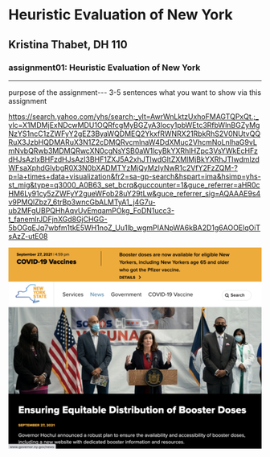 # Heuristic Evaluation of New York 
## Kristina Thabet, DH 110

### assignment01: Heuristic Evaluation of New York

---

purpose of the assignment--- 3-5 sentences what you want to show via this assignment



https://search.yahoo.com/yhs/search;_ylt=AwrWnLktzUxhoFMAGTQPxQt.;_ylc=X1MDMjExNDcwMDU1OQRfcgMyBGZyA3locy1pbWEtc3RfbWlnBGZyMgNzYS1ncC1zZWFyY2gEZ3ByaWQDMEQ2YkxfRWNRX21RbkRhS2V0NUtvQQRuX3JzbHQDMARuX3N1Z2cDMQRvcmlnaW4DdXMuc2VhcmNoLnlhaG9vLmNvbQRwb3MDMQRwcXN0cgNsYSB0aW1lcyBkYXRhIHZpc3VsYWkEcHFzdHJsAzIxBHFzdHJsAzI3BHF1ZXJ5A2xhJTIwdGltZXMlMjBkYXRhJTIwdmlzdWFsaXphdGlvbgR0X3N0bXADMTYzMjQyMzIyNwR1c2VfY2FzZQM-?p=la+times+data+visualization&fr2=sa-gp-search&hspart=ima&hsimp=yhs-st_mig&type=q3000_A0B63_set_bcrq&guccounter=1&guce_referrer=aHR0cHM6Ly91cy5zZWFyY2gueWFob28uY29tLw&guce_referrer_sig=AQAAAE9s4v9PMQlZbz7_6trBp3wncGbALMTyA1_j4G7u-ub2MFgUBPQHhAqvUvEmqamPOkg_FoDN1ucc3-t_fanemlrJDFjnXGd8GjCHGG-5bOGqEJq7wbfm1tkE5WH1noZ_Uu1lb_wgmPIANpWA6kBA2D1g6AOOElqOiTsAzZ-utE08

![Website of New York Government](NYGovScreenshot.png)
